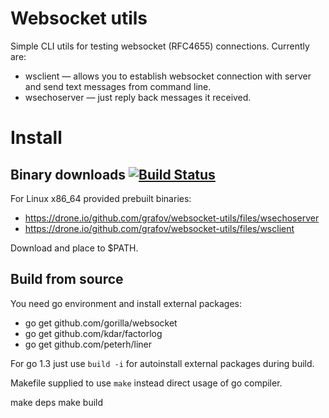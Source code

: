 Websocket utils
===============

Simple CLI utils for testing websocket (RFC4655) connections.
Currently are:

* wsclient — allows you to establish websocket connection with server and send text messages from command line.
* wsechoserver — just reply back messages it received.

Install
=======

Binary downloads [![Build Status](https://drone.io/github.com/grafov/websocket-utils/status.png)](https://drone.io/github.com/grafov/websocket-utils/latest)
----------------

For Linux x86_64 provided prebuilt binaries:

* https://drone.io/github.com/grafov/websocket-utils/files/wsechoserver
* https://drone.io/github.com/grafov/websocket-utils/files/wsclient

Download and place to $PATH.

Build from source
-----------------

You need go environment and install external packages:

* go get github.com/gorilla/websocket
* go get github.com/kdar/factorlog
* go get github.com/peterh/liner

For go 1.3 just use `build -i` for autoinstall external packages during build.

Makefile supplied to use `make` instead direct usage of go compiler.

make deps
make build
